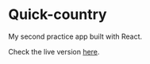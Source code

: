 # Quick-country

My second practice app built with React.

Check the live version [here](https://quick-country.netlify.app/).
